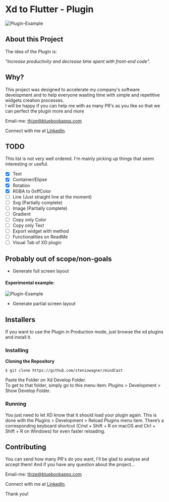 


# Xd to Flutter - Plugin

![Plugin-Example](https://media.giphy.com/media/l4XVdfY3yWBJJ7euck/giphy.gif)

## About this Project

The idea of the Plugin is:

_"Increase productivity and decrease time spent with front-end code"._

## Why?

This project was designed to accelerate my company's software development and to help everyone wasting time with simple and repetitive widgets creation processes.\
I will be happy if you can help me with as many PR's as you like so that we can perfect the plugin more and more

Email-me: thize@bluebookapps.com

Connect with me at [LinkedIn](https://linkedin.com/in/giovani-lobato-68aa57131).

## TODO

This list is not very well ordered. I'm mainly picking up things that seem interesting or useful.
- [x] Text
- [x] Container/Elipse
- [x] Rotation
- [x] RGBA to 0xffColor
- [ ] Line (Just straight line at the moment)
- [ ] Svg (Partially complete)
- [ ] Image (Partially complete)
- [ ] Gradient
- [ ] Copy only Color
- [ ] Copy only Text
- [ ] Export widget with method
- [ ] Functionalities on ReadMe
- [ ] Visual Tab of XD plugin

## Probably out of scope/non-goals

- Generate full screen layout
#### Experimental example:
![Plugin-Example](https://media.giphy.com/media/kcInse3OtlbJPANh3G/giphy.gif)
- Generate partial screen layout

## Installers

If you want to use the Plugin in Production mode, just browse the xd plugins and install it.

<!-- ## Functionalities

- Playlists
	- Create, Edit and Remove your Playlists
	- Download Playlists to listen when the user goes offline
	- Undownload Playlists

- Player to listen the selected podcasts and also be able to: 
	- Shuffle Playlist
	- Repeat Playist
	- Repeat a single Podcast
	- Donwload the current podcast
	- Add the current Podcast to a Playlist
	- Access the queue of next podcasts that will be played
	- Remove podcasts from the queue
	- Play/Pause the current Podcast
	- Next/Previous podcast on the Playlsit -->

### Installing

**Cloning the Repository**

```
$ git clone https://github.com/steniowagner/mindCast
```

Paste the Folder on Xd Develop Folder.\
To get to that folder, simply go to this menu item: Plugins > Development > Show Develop Folder.

### Running

You just need to let XD know that it should load your plugin again. This is done with the Plugins > Development > Reload Plugins menu item. There’s a corresponding keyboard shortcut (Cmd + Shift + R on macOS and Ctrl + Shift + R on Windows) for even faster reloading.

## Contributing

You can send how many PR's do you want, I'll be glad to analyse and accept them! And if you have any question about the project...

Email-me: thize@bluebookapps.com

Connect with me at [LinkedIn](https://linkedin.com/in/giovani-lobato-68aa57131).

Thank you!
